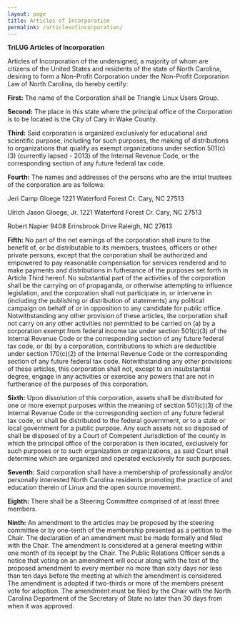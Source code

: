 ```yaml
---
layout: page
title: Articles of Incorporation
permalink: /articlesofincorporation/
---
```


<strong>TriLUG Articles of Incorporation</strong>

Articles of Incorporation of the undersigned, a majority of whom are citizens of the United States and  residents of the state of North Carolina, desiring to form a Non-Profit Corporation under the Non-Profit Corporation Law of North Carolina, do hereby certify:

<b>First:</b> The name of the Corporation shall be Triangle Linux Users Group.

<b>Second:</b> The place in this state where the principal office of the Corporation is to be located is the City of Cary in Wake County.

<b>Third:</b> Said corporation is organized exclusively for educational and scientific purpose, including for such purposes, the making of distributions to organizations that qualify as exempt organizations under section 501(c)(3) (currently lapsed - 2013) of the Internal Revenue Code, or the corresponding section of any future federal tax code.

<b>Fourth:</b> The names and addresses of the persons who are the intial trustees of the corporation are as follows:

Jeri Camp Gloege
1221 Waterford Forest Cr.
Cary, NC 27513

Ulrich Jason Gloege, Jr.
1221 Waterford Forest Cr.
Cary, NC 27513

Robert Napier
9408 Erinsbrook Drive
Raleigh, NC 27613

<b>Fifth:</b> No part of the net earnings of the corporation shall inure to the benefit of, or be distributable to its members, trustees, officers or other private persons, except that the corporation shall be authorized and empowered to pay reasonable compensation for services rendered and to make payments and distributions in futherance of the purposes set forth in Article Third hereof. No substantial part of the activities of the corporation shall be the carrying on of propaganda, or otherwise attempting to influence legislation, and the corporation shall not participate in, or intervene in (including the publishing or distribution of statements) any political campaign on behalf of or in opposition to any candidate for public office. Notwithstanding any other provision of these articles, the corporation shall not carry on any other activities not permitted to be carried on (a) by a corporation exempt from federal income tax under section 501(c)(3) of the Internal Revenue Code or the corresponding section of any future federal tax code, or (b) by a corporation, contributions to which are deductible under section 170(c)(2) of the Internal Revenue Code or the corresponding section of any future federal tax code. Notwithstanding any other provisions of these articles, this corporation shall not, except to an insubstantial degree, engage in any activities or exercise any powers that are not in furtherance of the purposes of this corporation.

<b>Sixth:</b> Upon dissolution of this corporation, assets shall be distributed for one or more exempt purposes within the meaning of section 501(c)(3) of the Internal Revenue Code or the corresponding section of any future federal tax code, or shall be distributed to the federal government, or to a state or local government for a public purpose. Any such assets not so disposed of shall be disposed of by a Court of Competent Jurisdiction of the county in which the principal office of the corporation is then located, exclusively for such purposes or to such organization or organizations, as said Court shall determine which are organized and operated exclusively for such purposes. 

<b>Seventh:</b> Said corporation shall have a membership of professionally and/or personally interested North Carolina residents promoting the practice of and education therein of Linux and the open source movement.

<b>Eighth:</b> There shall be a Steering Committee comprised of at least three members.
 
<b>Ninth:</b> An amendment to the articles may be proposed by the steering committee or by one-tenth of the membership presented as a petition to the Chair. The declaration of an amendment must be made formally and filed with the Chair. The amendment is considered at a general meeting within one month of its receipt by the Chair. The Public Relations Officer sends a notice that voting on an amendment will occur along with the text of the proposed amendment to every member no more than sixty days nor less than ten days before the meeting at which the amendment is considered. The amendment is adopted if two-thirds or more of the members present vote for adoption. The amendment must be filed by the Chair with the North Carolina Department of the Secretary of State no later than 30 days from when it was approved.
